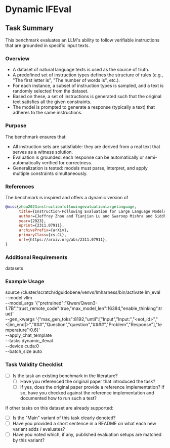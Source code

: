 # Dynamic IFEval

## Task Summary
This benchmark evaluates an LLM's ability to follow verifiable instructions that are grounded in specific input texts.

### Overview
- A dataset of natural language texts is used as the source of truth.
- A predefined set of instruction types defines the structure of rules (e.g., "The first letter is", "The number of words is", etc.).
- For each instance, a subset of instruction types is sampled, and a text is randomly selected from the dataset.
- Based on these, a set of instructions is generated such that the original text satisfies all the given constraints.
- The model is prompted to generate a response (typically a text) that adheres to the same instructions.

### Purpose
The benchmark ensures that:

- All instruction sets are satisfiable: they are derived from a real text that serves as a witness solution.
- Evaluation is grounded: each response can be automatically or semi-automatically verified for correctness.
- Generalization is tested: models must parse, interpret, and apply multiple constraints simultaneously.

### References
The benchmark is inspired and offers a dynamic version of
```bibtex
@misc{zhou2023instructionfollowingevaluationlargelanguage,
      title={Instruction-Following Evaluation for Large Language Models}, 
      author={Jeffrey Zhou and Tianjian Lu and Swaroop Mishra and Siddhartha Brahma and Sujoy Basu and Yi Luan and Denny Zhou and Le Hou},
      year={2023},
      eprint={2311.07911},
      archivePrefix={arXiv},
      primaryClass={cs.CL},
      url={https://arxiv.org/abs/2311.07911}, 
}
```

### Additional Requirements
datasets

### Example Usage
source /cluster/scratch/dguidobene/venvs/lmharness/bin/activate
lm_eval \
  --model vllm \
  --model_args '{"pretrained":"Qwen/Qwen3-1.7B","trust_remote_code":true,"max_model_len":16384,"enable_thinking":true}' \
  --gen_kwargs '{"max_gen_toks":8192,"until":["Input","Input:","<eot_id>","<|im_end|>","###","Question","question","####","Problem","Response"],"temperature":0.6}' \
  --apply_chat_template \
  --tasks dynamic_ifeval \
  --device cuda:0 \
  --batch_size auto

### Task Validity Checklist

- [ ] Is the task an existing benchmark in the literature?
  - [ ] Have you referenced the original paper that introduced the task?
  - [ ] If yes, does the original paper provide a reference implementation? If so, have you checked against the reference implementation and documented how to run such a test?

If other tasks on this dataset are already supported:

- [ ] Is the "Main" variant of this task clearly denoted?
- [ ] Have you provided a short sentence in a README on what each new variant adds / evaluates?
- [ ] Have you noted which, if any, published evaluation setups are matched by this variant?

